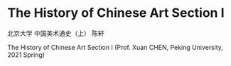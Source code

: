 # The History of Chinese Art Section I
北京大学 中国美术通史（上） 陈轩

The History of Chinese Art Section I (Prof. Xuan CHEN, Peking University, 2021 Spring)
